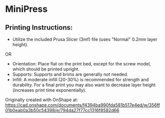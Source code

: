# MiniPress

## Printing Instructions:
* Utilize the included Prusa Slicer (3mf) file (uses "Normal" 0.2mm layer height).

OR
* Orientation: Place flat on the print bed, except for the screw model, which should be printed upright.
* Supports: Supports and brims are generally not needed.
* Infill: A moderate infill (20-30%) is recommended for strength and durability.
For a final print you may also want to decrease layer height (increases print time exponentially).

Originally created with OnShape at: https://cad.onshape.com/documents/f4394ba990fda581b517e4ed/w/356ff01b0eab0a3b50c54398/e/794da27f77cc1316f8582d66
